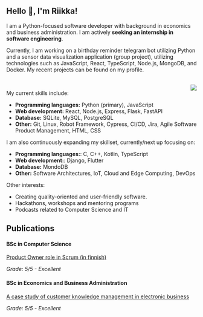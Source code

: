 ## Hello :wave:, I'm Riikka!

I am a Python-focused software developer with background in economics and business administration. I am actively **seeking an internship in software engineering**.

Currently, I am working on a birthday reminder telegram bot utilizing Python and a sensor data visualization application (group project), utilizing technologies such as JavaScript, React, TypeScript, Node.js, MongoDB, and Docker. My recent projects can be found on my profile.

<br>
<div><img align="right" src="https://media.giphy.com/media/aqvLMPB3CddHUzBzQX/giphy.gif"/>
</div>

My current skills include:
- **Programming languages:** Python (primary), JavaScript
- **Web development:** React, Node.js, Express, Flask, FastAPI
- **Database:** SQLite, MySQL, PostgreSQL
- **Other:** Git, Linux, Robot Framework, Cypress, CI/CD, Jira, Agile Software Product Management, HTML, CSS

I am also continuously expanding my skillset, currently/next up focusing on:

- **Programming languages:**: C, C++, Kotlin, TypeScript
- **Web development:**: Django, Flutter
- **Database:** MondoDB
- **Other:** Software Architectures, IoT, Cloud and Edge Computing, DevOps

Other interests:
- Creating quality-oriented and user-friendly software.
- Hackathons, workshops and mentoring programs
- Podcasts related to Computer Science and IT

## Publications

#### BSc in Computer Science
[Product Owner role in Scrum (in finnish)](https://github.com/riikkayoki/riikkayoki/blob/master/Tuoteomistajan_rooli_Scrumissa.pdf)

<i>Grade: 5/5 - Excellent</i>

#### BSc in Economics and Business Administration
[A case study of customer knowledge management in electronic business](https://github.com/riikkayoki/riikkayoki/blob/master/CKM%20in%20E-Business.pdf)

<i>Grade: 5/5 - Excellent</i>


